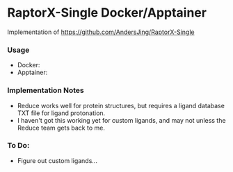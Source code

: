 # RaptorX-Single Docker/Apptainer

Implementation of https://github.com/AndersJing/RaptorX-Single

### Usage
- Docker: ``` ```
- Apptainer: ``` ```



### Implementation Notes
- Reduce works well for protein structures, but requires a ligand database TXT file for ligand protonation. 
- I haven't got this working yet for custom ligands, and may not unless the Reduce team gets back to me.


### To Do:
- Figure out custom ligands...